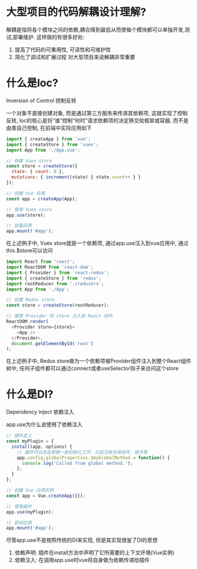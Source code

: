 # 大型项目的代码解耦设计理解?
解耦是指将各个模块之间的依赖,耦合降到最低从而使每个模块都可以单独开发,测试,部署维护.
这样做的有很多好处:
1. 提高了代码的可重用性, 可读性和可维护性
2. 简化了调试和扩展过程
对大型项目来说解耦非常重要



# 什么是loc?

Inversion of Control 控制反转

一个对象不直接创建对象, 而是通过第三方服务来传递其依赖项, 这就实现了控制反转, loc的核心是将“谁”控制“何时”请求依赖项的决定移交给框架或容器, 而不是由类自己控制, 在前端中实际应用如下

```javascript
import { createApp } from 'vue';
import { createStore } from 'vuex';
import App from './App.vue';

// 创建 Vuex store
const store = createStore({
  state: { count: 0 },
  mutations: { increment(state) { state.count++ } }
});

// 创建 Vue 应用
const app = createApp(App);

// 使用 Vuex store
app.use(store);

// 挂载应用
app.mount('#app');
```
在上述例子中, Vuex store就是一个依赖项, 通过app.use注入到vue应用中, 通过this.$store可以访问


```javascript
import React from 'react';
import ReactDOM from 'react-dom';
import { Provider } from 'react-redux';
import { createStore } from 'redux';
import rootReducer from './reducers';
import App from './App';

// 创建 Redux store
const store = createStore(rootReducer);

// 使用 Provider 将 store 注入到 React 树中
ReactDOM.render(
  <Provider store={store}>
    <App />
  </Provider>,
  document.getElementById('root')
);
```
在上述例子中, Redux store做为一个依赖项被Provider组件注入到整个React组件树中, 任何子组件都可以通过connect或者useSelector钩子来访问这个store


# 什么是DI?

Dependency Inject 依赖注入

app.use为什么说使用了依赖注入

```javascript
// 插件定义
const myPlugin = {
  install(app, options) {
    // 插件可以在这里做一些初始化工作，比如注册全局组件、指令等
    app.config.globalProperties.$myGlobalMethod = function() {
      console.log('Called from global method.');
    };
  }
};

// 创建 Vue 应用实例
const app = Vue.createApp({});

// 使用插件
app.use(myPlugin);

// 启动应用
app.mount('#app');
```

尽管app.use不是按照传统的DI来实现, 但是其实现借鉴了DI的思想

1. 依赖声明: 插件在install方法中声明了它所需要的上下文环境(Vue实例)
2. 依赖注入: 在调用app.use时vue将自身做为依赖传递给插件